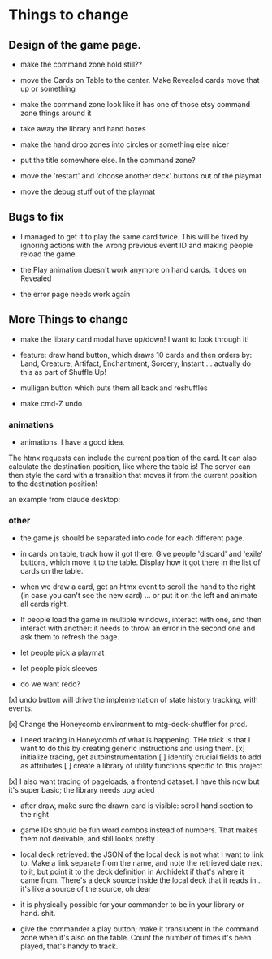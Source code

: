 # Things to change

## Design of the game page.

- make the command zone hold still??

- move the Cards on Table to the center. Make Revealed cards move that up or something

- make the command zone look like it has one of those etsy command zone things around it

- take away the library and hand boxes

- make the hand drop zones into circles or something else nicer

- put the title somewhere else. In the command zone?

- move the 'restart' and 'choose another deck' buttons out of the playmat

- move the debug stuff out of the playmat

## Bugs to fix

- I managed to get it to play the same card twice. This will be fixed by ignoring actions with the wrong previous event ID and making people reload the game.

- the Play animation doesn't work anymore on hand cards. It does on Revealed

- the error page needs work again

## More Things to change

- make the library card modal have up/down! I want to look through it!

- feature: draw hand button, which draws 10 cards and then orders by: Land, Creature, Artifact, Enchantment, Sorcery, Instant ... actually do this as part of Shuffle Up!
- mulligan button which puts them all back and reshuffles

- make cmd-Z undo

### animations

- animations. I have a good idea.

The htmx requests can include the current position of the card. It can also calculate the destination position, like where the table is! The server can then style the card with a transition that moves it from the current position to the destination position!

an example from claude desktop:
<img id="image" 
     data-current-x="100" 
     data-current-y="50"
     hx-post="/update-position"
     hx-vals="js:{currentX: document.getElementById('image').dataset.currentX, 
                  currentY: document.getElementById('image').dataset.currentY}">

### other

- the game.js should be separated into code for each different page.

- in cards on table, track how it got there. Give people 'discard' and 'exile' buttons, which move it to the table. Display how it got there in the list of cards on the table.

- when we draw a card, get an htmx event to scroll the hand to the right (in case you can't see the new card) ... or put it on the left and animate all cards right.

- If people load the game in multiple windows, interact with one, and then interact with another: it needs to throw an error in the second one and ask them to refresh the page.

- let people pick a playmat

- let people pick sleeves

- do we want redo?

[x] undo button will drive the implementation of state history tracking, with events.

[x] Change the Honeycomb environment to mtg-deck-shuffler for prod.

- I need tracing in Honeycomb of what is happening. THe trick is that I want to do this by creating generic instructions and using them.
  [x] initialize tracing, get autoinstrumentation
  [ ] identify crucial fields to add as attributes
  [ ] create a library of utility functions specific to this project

[x] I also want tracing of pageloads, a frontend dataset. I have this now but it's super basic; the library needs upgraded

- after draw, make sure the drawn card is visible: scroll hand section to the right

- game IDs should be fun word combos instead of numbers. That makes them not derivable, and still looks pretty

- local deck retrieved: the JSON of the local deck is not what I want to link to. Make a link separate from the name, and note the retrieved date next to it, but point it to the deck definition in Archidekt if that's where it came from. There's a deck source inside the local deck that it reads in... it's like a source of the source, oh dear

- it is physically possible for your commander to be in your library or hand. shit.
- give the commander a play button; make it translucent in the command zone when it's also on the table. Count the number of times it's been played, that's handy to track.
